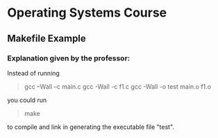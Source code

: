 # Operating Systems Course  
## Makefile Example  

### Explanation given by the professor:

Instead of running

> gcc –Wall –c main.c
> gcc -Wall -c f1.c
> gcc -Wall -o test main.o f1.o

you could run

> make

to compile and link in generating the executable file "test".
